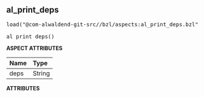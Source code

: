 <!-- Generated with Stardoc: http://skydoc.bazel.build -->



<a id="al_print_deps"></a>

## al_print_deps

<pre>
load("@com-alwaldend-git-src//bzl/aspects:al_print_deps.bzl", "al_print_deps")

al_print_deps()
</pre>



**ASPECT ATTRIBUTES**


| Name | Type |
| :------------- | :------------- |
| deps| String |


**ATTRIBUTES**




